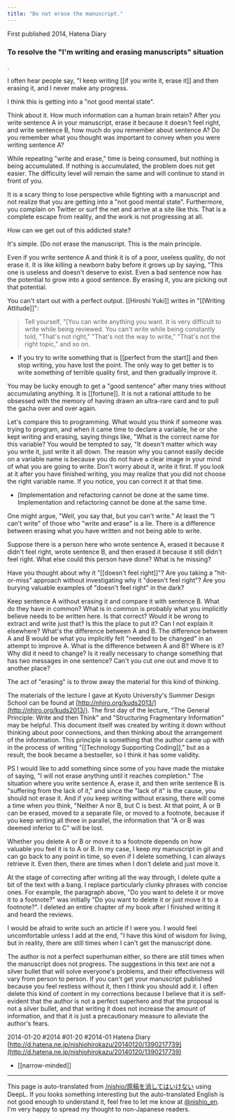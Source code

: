 ```yaml
---
title: "Do not erase the manuscript."
---
```


First published 2014, Hatena Diary

### To resolve the "I'm writing and erasing manuscripts" situation
.

I often hear people say, "I keep writing [[if you write it, erase it]] and then erasing it, and I never make any progress.

I think this is getting into a "not good mental state".

Think about it. How much information can a human brain retain? After you write sentence A in your manuscript, erase it because it doesn't feel right, and write sentence B, how much do you remember about sentence A? Do you remember what you thought was important to convey when you were writing sentence A?

While repeating "write and erase," time is being consumed, but nothing is being accumulated. If nothing is accumulated, the problem does not get easier. The difficulty level will remain the same and will continue to stand in front of you.

It is a scary thing to lose perspective while fighting with a manuscript and not realize that you are getting into a "not good mental state". Furthermore, you complain on Twitter or surf the net and arrive at a site like this. That is a complete escape from reality, and the work is not progressing at all.


How can we get out of this addicted state?

It's simple.  [Do not erase the manuscript. This is the main principle.

Even if you write sentence A and think it is of a poor, useless quality, do not erase it. It is like killing a newborn baby before it grows up by saying, "This one is useless and doesn't deserve to exist. Even a bad sentence now has the potential to grow into a good sentence. By erasing it, you are picking out that potential.

You can't start out with a perfect output. [[Hiroshi Yuki]] writes in "[[Writing Attitude]]":
> Tell yourself, "[You can write anything you want. It is very difficult to write while being reviewed. You can't write while being constantly told, "That's not right," "That's not the way to write," "That's not the right topic," and so on.
- If you try to write something that is [[perfect from the start]] and then stop writing, you have lost the point. The only way to get better is to write something of terrible quality first, and then gradually improve it.

You may be lucky enough to get a "good sentence" after many tries without accumulating anything. It is [[fortune]]. It is not a rational attitude to be obsessed with the memory of having drawn an ultra-rare card and to pull the gacha over and over again.


Let's compare this to programming. What would you think if someone was trying to program, and when it came time to declare a variable, he or she kept writing and erasing, saying things like, "What is the correct name for this variable? You would be tempted to say, "It doesn't matter which way you write it, just write it all down. The reason why you cannot easily decide on a variable name is because you do not have a clear image in your mind of what you are going to write. Don't worry about it, write it first. If you look at it after you have finished writing, you may realize that you did not choose the right variable name. If you notice, you can correct it at that time.

- [Implementation and refactoring cannot be done at the same time. Implementation and refactoring cannot be done at the same time.


One might argue, "Well, you say that, but you can't write." At least the "I can't write" of those who "write and erase" is a lie. There is a difference between erasing what you have written and not being able to write.

Suppose there is a person here who wrote sentence A, erased it because it didn't feel right, wrote sentence B, and then erased it because it still didn't feel right. What else could this person have done? What is he missing?

Have you thought about why it "[[doesn't feel right]]"? Are you taking a "hit-or-miss" approach without investigating why it "doesn't feel right"? Are you burying valuable examples of "doesn't feel right" in the dark?

Keep sentence A without erasing it and compare it with sentence B. What do they have in common? What is in common is probably what you implicitly believe needs to be written here. Is that correct? Would it be wrong to extract and write just that? Is this the place to put it? Can I not explain it elsewhere? What's the difference between A and B. The difference between A and B would be what you implicitly felt "needed to be changed" in an attempt to improve A. What is the difference between A and B? Where is it? Why did it need to change? Is it really necessary to change something that has two messages in one sentence? Can't you cut one out and move it to another place?

The act of "erasing" is to throw away the material for this kind of thinking.

The materials of the lecture I gave at Kyoto University's Summer Design School can be found at [http://nhiro.org/kuds2013/](http://nhiro.org/kuds2013/). The first day of the lecture, "The General Principle: Write and then Think" and "Structuring Fragmentary Information" may be helpful. This document itself was created by writing it down without thinking about poor connections, and then thinking about the arrangement of the information. This principle is something that the author came up with in the process of writing "[[Technology Supporting Coding]]," but as a result, the book became a bestseller, so I think it has some validity.

PS
I would like to add something since some of you have made the mistake of saying, "I will not erase anything until it reaches completion." The situation where you write sentence A, erase it, and then write sentence B is "suffering from the lack of it," and since the "lack of it" is the cause, you should not erase it. And if you keep writing without erasing, there will come a time when you think, "Neither A nor B, but C is best. At that point, A or B can be erased, moved to a separate file, or moved to a footnote, because if you keep writing all three in parallel, the information that "A or B was deemed inferior to C" will be lost.

Whether you delete A or B or move it to a footnote depends on how valuable you feel it is to A or B. In my case, I keep my manuscript in git and can go back to any point in time, so even if I delete something, I can always retrieve it. Even then, there are times when I don't delete and just move it.

At the stage of correcting after writing all the way through, I delete quite a bit of the text with a bang. I replace particularly clunky phrases with concise ones. For example, the paragraph above, "Do you want to delete it or move it to a footnote?" was initially "Do you want to delete it or just move it to a footnote?". I deleted an entire chapter of my book after I finished writing it and heard the reviews.


I would be afraid to write such an article if I were you. I would feel uncomfortable unless I add at the end, "I have this kind of wisdom for living, but in reality, there are still times when I can't get the manuscript done.

The author is not a perfect superhuman either, so there are still times when the manuscript does not progress. The suggestions in this text are not a silver bullet that will solve everyone's problems, and their effectiveness will vary from person to person. If you can't get your manuscript published because you feel restless without it, then I think you should add it. I often delete this kind of content in my corrections because I believe that it is self-evident that the author is not a perfect superhero and that the proposal is not a silver bullet, and that writing it does not increase the amount of information, and that it is just a precautionary measure to alleviate the author's fears.

2014-01-20 #2014 #01-20 #2014-01 Hatena Diary
[http://d.hatena.ne.jp/nishiohirokazu/20140120/1390217739](http://d.hatena.ne.jp/nishiohirokazu/20140120/1390217739)

- [[narrow-minded]]

---
This page is auto-translated from [/nishio/原稿を消してはいけない](https://scrapbox.io/nishio/原稿を消してはいけない) using DeepL. If you looks something interesting but the auto-translated English is not good enough to understand it, feel free to let me know at [@nishio_en](https://twitter.com/nishio_en). I'm very happy to spread my thought to non-Japanese readers.